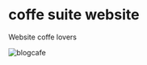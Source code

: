 # coffe suite website
Website coffe lovers

![blogcafe](https://user-images.githubusercontent.com/99373106/195765342-e2cd722a-6a88-4394-8cb3-56f1814e859a.png)
